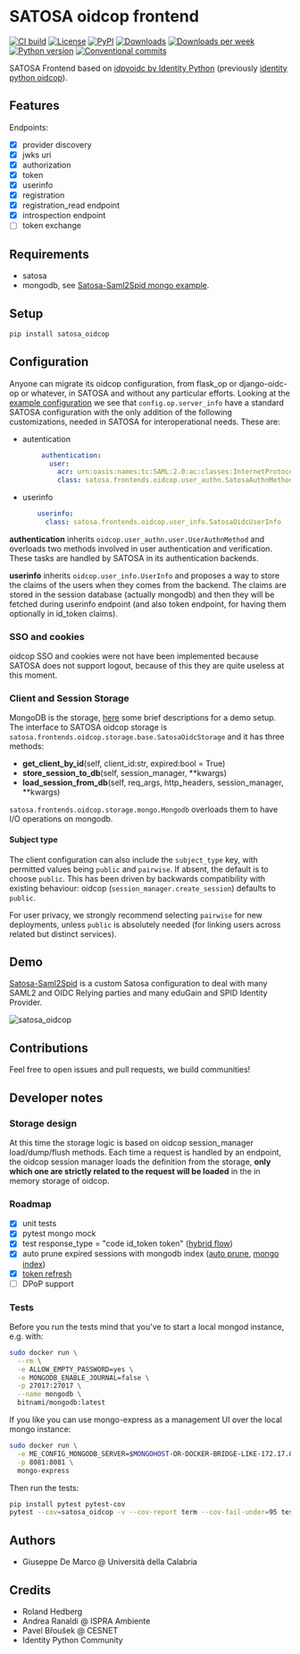 # SATOSA oidcop frontend

[![CI build](https://github.com/UniversitaDellaCalabria/satosa-oidcop/workflows/satosa_oidcop/badge.svg)](https://github.com/UniversitaDellaCalabria/SATOSA-oidcop/actions)
[![License](https://img.shields.io/pypi/l/satosa_oidcop)](./LICENSE)
[![PyPI](https://img.shields.io/pypi/v/satosa_oidcop)](https://pypi.org/project/satosa-oidcop/)
[![Downloads](https://pepy.tech/badge/satosa-oidcop)](https://pepy.tech/project/satosa-oidcop)
[![Downloads per week](https://pepy.tech/badge/satosa-oidcop/week)](https://pepy.tech/project/satosa-oidcop)
[![Python version](https://img.shields.io/pypi/pyversions/satosa_oidcop)](https://pypi.org/project/satosa-oidcop/)
[![Conventional commits](https://img.shields.io/badge/semantic--release-conventional-e10079?logo=semantic-release)](https://conventionalcommits.org/)

SATOSA Frontend based on [idpyoidc by Identity Python](https://github.com/IdentityPython/idpy-oidc)
(previously [identity python oidcop](https://github.com/IdentityPython/oidc-op)).

## Features

Endpoints:

- [x] provider discovery
- [x] jwks uri
- [x] authorization
- [x] token
- [x] userinfo
- [x] registration
- [x] registration_read endpoint
- [x] introspection endpoint
- [ ] token exchange

## Requirements

- satosa
- mongodb, see [Satosa-Saml2Spid mongo example](https://github.com/italia/Satosa-Saml2Spid/blob/master/README.mongo.md).

## Setup

```sh
pip install satosa_oidcop
```

## Configuration

Anyone can migrate its oidcop configuration, from flask_op or django-oidc-op
or whatever, in SATOSA and without any particular efforts. Looking at the
[example configuration](example/oidcop_frontend.yaml) we see that
`config.op.server_info` have a standard SATOSA configuration with the only
addition of the following customizations, needed in SATOSA for interoperational
needs. These are:

- autentication

```yaml
        authentication:
          user:
            acr: urn:oasis:names:tc:SAML:2.0:ac:classes:InternetProtocolPassword
            class: satosa.frontends.oidcop.user_authn.SatosaAuthnMethod
```

- userinfo

```yaml
       userinfo:
         class: satosa.frontends.oidcop.user_info.SatosaOidcUserInfo
```

**authentication** inherits `oidcop.user_authn.user.UserAuthnMethod`
and overloads two methods involved in user authentication and verification.
These tasks are handled by SATOSA in its authentication backends.

**userinfo** inherits `oidcop.user_info.UserInfo` and proposes a way to store
the claims of the users when they comes from the backend. The claims are stored
in the session database (actually mongodb) and then they will be fetched during
userinfo endpoint (and also token endpoint, for having them optionally
in id_token claims).

### SSO and cookies

oidcop SSO and cookies were not have been implemented because SATOSA does not
support logout, because of this they are quite useless at this moment.

### Client and Session Storage

MongoDB is the storage, [here](https://github.com/italia/Satosa-Saml2Spid/tree/oidcop/mongo)
some brief descriptions for a demo setup. The interface to SATOSA oidcop
storage is `satosa.frontends.oidcop.storage.base.SatosaOidcStorage` and it has
three methods:

- **get_client_by_id**(self, client_id:str, expired:bool = True)
- **store_session_to_db**(self, session_manager, \*\*kwargs)
- **load_session_from_db**(self, req_args, http_headers, session_manager, \*\*kwargs)

`satosa.frontends.oidcop.storage.mongo.Mongodb` overloads them to have I/O
operations on mongodb.

#### Subject type

The client configuration can also include the `subject_type` key,
with permitted values being `public` and `pairwise`. If absent, the default is
to choose `public`. This has been driven by backwards compatibility
with existing behaviour: oidcop (`session_manager.create_session`)
defaults to `public`.

For user privacy, we strongly recommend selecting `pairwise` for
new deployments, unless `public` is absolutely needed
(for linking users across related but distinct services).

## Demo

[Satosa-Saml2Spid](https://github.com/italia/Satosa-Saml2Spid/) is a custom
Satosa configuration to deal with many SAML2 and OIDC Relying parties
and many eduGain and SPID Identity Provider.

![satosa_oidcop](images/dive.gif)

## Contributions

Feel free to open issues and pull requests, we build communities!

## Developer notes

### Storage design

At this time the storage logic is based on oidcop session_manager
load/dump/flush methods. Each time a request is handled by an endpoint,
the oidcop session manager loads the definition from the storage,
**only which one are strictly related to the request will be loaded**
in the in memory storage of oidcop.

### Roadmap

- [x] unit tests
- [x] pytest mongo mock
- [x] test response_type = "code id_token token" ([hybrid flow](https://github.com/IdentityPython/SATOSA/pull/378/commits/a61dc99503bcb9d4982b77a6ddcf0c41b6732915))
- [x] auto prune expired sessions with mongodb index
      ([auto prune](https://github.com/IdentityPython/SATOSA/pull/378/commits/137993f77bfb05b44f25ba6df3784e8fb86a31ce),
      [mongo index](https://github.com/italia/Satosa-Saml2Spid/tree/oidcop/mongo#create-expired-session-deletion))
- [x] [token refresh](https://github.com/IdentityPython/SATOSA/pull/378/commits/59c0a53fa73e70551d76c5355c051a7389ab99fd)
- [ ] DPoP support

### Tests

Before you run the tests mind that you've to start a local mongod instance,
e.g. with:

```sh
sudo docker run \
  --rm \
  -e ALLOW_EMPTY_PASSWORD=yes \
  -e MONGODB_ENABLE_JOURNAL=false \
  -p 27017:27017 \
  --name mongodb \
  bitnami/mongodb:latest
```

If you like you can use mongo-express as a management UI over the local mongo instance:

```sh
sudo docker run \
  -e ME_CONFIG_MONGODB_SERVER=$MONGOHOST-OR-DOCKER-BRIDGE-LIKE-172.17.0.1 \
  -p 8081:8081 \
  mongo-express
```

Then run the tests:

```sh
pip install pytest pytest-cov
pytest --cov=satosa_oidcop -v --cov-report term --cov-fail-under=95 tests/
```

## Authors

- Giuseppe De Marco @ Università della Calabria

## Credits

- Roland Hedberg
- Andrea Ranaldi @ ISPRA Ambiente
- Pavel Břoušek @ CESNET
- Identity Python Community
